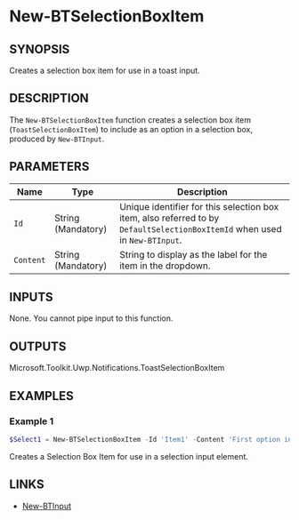 # New-BTSelectionBoxItem

## SYNOPSIS

Creates a selection box item for use in a toast input.

## DESCRIPTION

The `New-BTSelectionBoxItem` function creates a selection box item (`ToastSelectionBoxItem`) to include as an option in a selection box, produced by `New-BTInput`.

## PARAMETERS

| Name        | Type       | Description                                                                                               |
|-------------|------------|-----------------------------------------------------------------------------------------------------------|
| `Id`        | String (Mandatory) | Unique identifier for this selection box item, also referred to by `DefaultSelectionBoxItemId` when used in `New-BTInput`.|
| `Content`   | String (Mandatory) | String to display as the label for the item in the dropdown.                                        |

## INPUTS

None. You cannot pipe input to this function.

## OUTPUTS

Microsoft.Toolkit.Uwp.Notifications.ToastSelectionBoxItem

## EXAMPLES

### Example 1

```powershell
$Select1 = New-BTSelectionBoxItem -Id 'Item1' -Content 'First option in the list'
```

Creates a Selection Box Item for use in a selection input element.

## LINKS

- [New-BTInput](New-BTInput.md)
